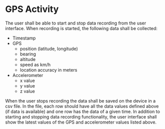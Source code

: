 # GPS Activity

The user shall be able to start and stop data recording from the user interface. When recording is started, the following data shall be collected:

- Timestamp 
- GPS
  - position (latitude, longitude) 
  - bearing
  - altitude
  - speed as km/h
  - location accuracy in meters
- Accelerometer
  - x value 
  - y value 
  - z value
  
When the user stops recording the data shall be saved on the device in a csv file. In the file, each row should have all the data values defined above (if data is available) and one row has the data of a given time.
In addition to starting and stopping data recording functionality, the user interface shall show the latest values of the GPS and accelerometer values listed above.
